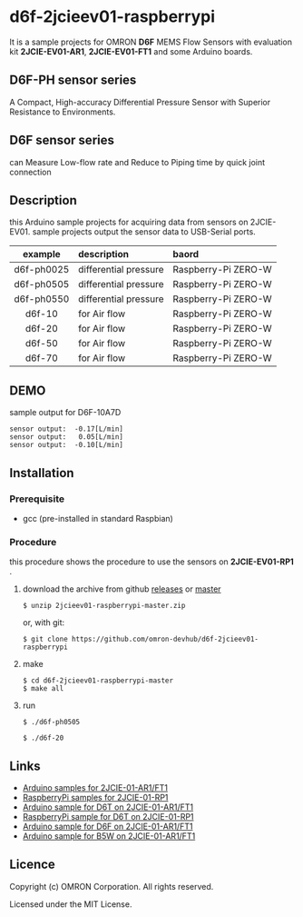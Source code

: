 # d6f-2jcieev01-raspberrypi
It is a sample projects for OMRON **D6F** MEMS Flow Sensors with
evaluation kit **2JCIE-EV01-AR1**,
**2JCIE-EV01-FT1** and some Arduino boards.

## D6F-PH sensor series
A Compact, High-accuracy Differential
Pressure Sensor with Superior Resistance to Environments.


## D6F sensor series
can Measure Low-flow rate and
Reduce to Piping time by quick joint connection


## Description
this Arduino sample projects for acquiring data from sensors on 2JCIE-EV01.
sample projects output the sensor data to USB-Serial ports.

| example    | description           | baord |
|:----------:|:----------------------|:-----------------------|
| d6f-ph0025 | differential pressure | Raspberry-Pi ZERO-W |
| d6f-ph0505 | differential pressure | Raspberry-Pi ZERO-W |
| d6f-ph0550 | differential pressure | Raspberry-Pi ZERO-W |
| d6f-10     | for Air flow          | Raspberry-Pi ZERO-W |
| d6f-20     | for Air flow          | Raspberry-Pi ZERO-W |
| d6f-50     | for Air flow          | Raspberry-Pi ZERO-W |
| d6f-70     | for Air flow          | Raspberry-Pi ZERO-W |


## DEMO
sample output for D6F-10A7D

```
sensor output:  -0.17[L/min]
sensor output:   0.05[L/min]
sensor output:  -0.10[L/min]
```


## Installation
### Prerequisite
- gcc (pre-installed in standard Raspbian)


### Procedure
this procedure shows the procedure to use the sensors on
**2JCIE-EV01-RP1** .

1. download the archive from github [releases](releases) or
    [master](archive/2jcieev01-raspberrypi-master.zip)

    ```shell
    $ unzip 2jcieev01-raspberrypi-master.zip
    ```

    or, with git:

    ```shell
    $ git clone https://github.com/omron-devhub/d6f-2jcieev01-raspberrypi
    ```

2. make

    ```shell
    $ cd d6f-2jcieev01-raspberrypi-master
    $ make all
    ```

3. run

    ```shell
    $ ./d6f-ph0505
    ```

    ```shell
    $ ./d6f-20
    ```



## Links
- [Arduino samples for 2JCIE-01-AR1/FT1](https://github.com/omron-devhub/2jcieev01-arduino)
- [RaspberryPi samples for 2JCIE-01-RP1](https://github.com/omron-devhub/2jcieev01-raspberrypi)
- [Arduino sample for D6T on 2JCIE-01-AR1/FT1](https://github.com/omron-devhub/d6t-2jcieev01-arduino)
- [RaspberryPi sample for D6T on 2JCIE-01-RP1](https://github.com/omron-devhub/d6t-2jcieev01-raspberrypi)
- [Arduino sample for D6F on 2JCIE-01-AR1/FT1](https://github.com/omron-devhub/d6f-2jcieev01-arduino)
- [Arduino sample for B5W on 2JCIE-01-AR1/FT1](https://github.com/omron-devhub/b5w-2jcieev01-arduino)


## Licence
Copyright (c) OMRON Corporation. All rights reserved.

Licensed under the MIT License.

